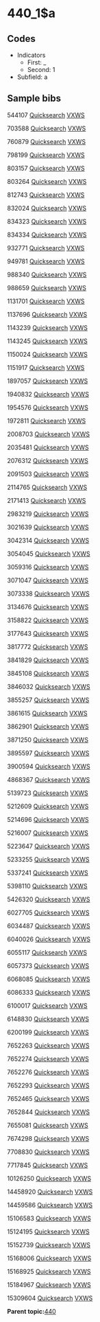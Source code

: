 # 440\_1$a

## Codes

-   Indicators
    -   First: \_
    -   Second: 1
-   Subfield: a

## Sample bibs

544107 [Quicksearch](https://search.library.yale.edu/catalog/544107) [VXWS](http://prodorbis.library.yale.edu:7014/vxws/GetHoldingsService?bibId=544107)

703588 [Quicksearch](https://search.library.yale.edu/catalog/703588) [VXWS](http://prodorbis.library.yale.edu:7014/vxws/GetHoldingsService?bibId=703588)

760879 [Quicksearch](https://search.library.yale.edu/catalog/760879) [VXWS](http://prodorbis.library.yale.edu:7014/vxws/GetHoldingsService?bibId=760879)

798199 [Quicksearch](https://search.library.yale.edu/catalog/798199) [VXWS](http://prodorbis.library.yale.edu:7014/vxws/GetHoldingsService?bibId=798199)

803157 [Quicksearch](https://search.library.yale.edu/catalog/803157) [VXWS](http://prodorbis.library.yale.edu:7014/vxws/GetHoldingsService?bibId=803157)

803264 [Quicksearch](https://search.library.yale.edu/catalog/803264) [VXWS](http://prodorbis.library.yale.edu:7014/vxws/GetHoldingsService?bibId=803264)

812743 [Quicksearch](https://search.library.yale.edu/catalog/812743) [VXWS](http://prodorbis.library.yale.edu:7014/vxws/GetHoldingsService?bibId=812743)

832024 [Quicksearch](https://search.library.yale.edu/catalog/832024) [VXWS](http://prodorbis.library.yale.edu:7014/vxws/GetHoldingsService?bibId=832024)

834323 [Quicksearch](https://search.library.yale.edu/catalog/834323) [VXWS](http://prodorbis.library.yale.edu:7014/vxws/GetHoldingsService?bibId=834323)

834334 [Quicksearch](https://search.library.yale.edu/catalog/834334) [VXWS](http://prodorbis.library.yale.edu:7014/vxws/GetHoldingsService?bibId=834334)

932771 [Quicksearch](https://search.library.yale.edu/catalog/932771) [VXWS](http://prodorbis.library.yale.edu:7014/vxws/GetHoldingsService?bibId=932771)

949781 [Quicksearch](https://search.library.yale.edu/catalog/949781) [VXWS](http://prodorbis.library.yale.edu:7014/vxws/GetHoldingsService?bibId=949781)

988340 [Quicksearch](https://search.library.yale.edu/catalog/988340) [VXWS](http://prodorbis.library.yale.edu:7014/vxws/GetHoldingsService?bibId=988340)

988659 [Quicksearch](https://search.library.yale.edu/catalog/988659) [VXWS](http://prodorbis.library.yale.edu:7014/vxws/GetHoldingsService?bibId=988659)

1131701 [Quicksearch](https://search.library.yale.edu/catalog/1131701) [VXWS](http://prodorbis.library.yale.edu:7014/vxws/GetHoldingsService?bibId=1131701)

1137696 [Quicksearch](https://search.library.yale.edu/catalog/1137696) [VXWS](http://prodorbis.library.yale.edu:7014/vxws/GetHoldingsService?bibId=1137696)

1143239 [Quicksearch](https://search.library.yale.edu/catalog/1143239) [VXWS](http://prodorbis.library.yale.edu:7014/vxws/GetHoldingsService?bibId=1143239)

1143245 [Quicksearch](https://search.library.yale.edu/catalog/1143245) [VXWS](http://prodorbis.library.yale.edu:7014/vxws/GetHoldingsService?bibId=1143245)

1150024 [Quicksearch](https://search.library.yale.edu/catalog/1150024) [VXWS](http://prodorbis.library.yale.edu:7014/vxws/GetHoldingsService?bibId=1150024)

1151917 [Quicksearch](https://search.library.yale.edu/catalog/1151917) [VXWS](http://prodorbis.library.yale.edu:7014/vxws/GetHoldingsService?bibId=1151917)

1897057 [Quicksearch](https://search.library.yale.edu/catalog/1897057) [VXWS](http://prodorbis.library.yale.edu:7014/vxws/GetHoldingsService?bibId=1897057)

1940832 [Quicksearch](https://search.library.yale.edu/catalog/1940832) [VXWS](http://prodorbis.library.yale.edu:7014/vxws/GetHoldingsService?bibId=1940832)

1954576 [Quicksearch](https://search.library.yale.edu/catalog/1954576) [VXWS](http://prodorbis.library.yale.edu:7014/vxws/GetHoldingsService?bibId=1954576)

1972811 [Quicksearch](https://search.library.yale.edu/catalog/1972811) [VXWS](http://prodorbis.library.yale.edu:7014/vxws/GetHoldingsService?bibId=1972811)

2008703 [Quicksearch](https://search.library.yale.edu/catalog/2008703) [VXWS](http://prodorbis.library.yale.edu:7014/vxws/GetHoldingsService?bibId=2008703)

2035481 [Quicksearch](https://search.library.yale.edu/catalog/2035481) [VXWS](http://prodorbis.library.yale.edu:7014/vxws/GetHoldingsService?bibId=2035481)

2076312 [Quicksearch](https://search.library.yale.edu/catalog/2076312) [VXWS](http://prodorbis.library.yale.edu:7014/vxws/GetHoldingsService?bibId=2076312)

2091503 [Quicksearch](https://search.library.yale.edu/catalog/2091503) [VXWS](http://prodorbis.library.yale.edu:7014/vxws/GetHoldingsService?bibId=2091503)

2114765 [Quicksearch](https://search.library.yale.edu/catalog/2114765) [VXWS](http://prodorbis.library.yale.edu:7014/vxws/GetHoldingsService?bibId=2114765)

2171413 [Quicksearch](https://search.library.yale.edu/catalog/2171413) [VXWS](http://prodorbis.library.yale.edu:7014/vxws/GetHoldingsService?bibId=2171413)

2983219 [Quicksearch](https://search.library.yale.edu/catalog/2983219) [VXWS](http://prodorbis.library.yale.edu:7014/vxws/GetHoldingsService?bibId=2983219)

3021639 [Quicksearch](https://search.library.yale.edu/catalog/3021639) [VXWS](http://prodorbis.library.yale.edu:7014/vxws/GetHoldingsService?bibId=3021639)

3042314 [Quicksearch](https://search.library.yale.edu/catalog/3042314) [VXWS](http://prodorbis.library.yale.edu:7014/vxws/GetHoldingsService?bibId=3042314)

3054045 [Quicksearch](https://search.library.yale.edu/catalog/3054045) [VXWS](http://prodorbis.library.yale.edu:7014/vxws/GetHoldingsService?bibId=3054045)

3059316 [Quicksearch](https://search.library.yale.edu/catalog/3059316) [VXWS](http://prodorbis.library.yale.edu:7014/vxws/GetHoldingsService?bibId=3059316)

3071047 [Quicksearch](https://search.library.yale.edu/catalog/3071047) [VXWS](http://prodorbis.library.yale.edu:7014/vxws/GetHoldingsService?bibId=3071047)

3073338 [Quicksearch](https://search.library.yale.edu/catalog/3073338) [VXWS](http://prodorbis.library.yale.edu:7014/vxws/GetHoldingsService?bibId=3073338)

3134676 [Quicksearch](https://search.library.yale.edu/catalog/3134676) [VXWS](http://prodorbis.library.yale.edu:7014/vxws/GetHoldingsService?bibId=3134676)

3158822 [Quicksearch](https://search.library.yale.edu/catalog/3158822) [VXWS](http://prodorbis.library.yale.edu:7014/vxws/GetHoldingsService?bibId=3158822)

3177643 [Quicksearch](https://search.library.yale.edu/catalog/3177643) [VXWS](http://prodorbis.library.yale.edu:7014/vxws/GetHoldingsService?bibId=3177643)

3817772 [Quicksearch](https://search.library.yale.edu/catalog/3817772) [VXWS](http://prodorbis.library.yale.edu:7014/vxws/GetHoldingsService?bibId=3817772)

3841829 [Quicksearch](https://search.library.yale.edu/catalog/3841829) [VXWS](http://prodorbis.library.yale.edu:7014/vxws/GetHoldingsService?bibId=3841829)

3845108 [Quicksearch](https://search.library.yale.edu/catalog/3845108) [VXWS](http://prodorbis.library.yale.edu:7014/vxws/GetHoldingsService?bibId=3845108)

3846032 [Quicksearch](https://search.library.yale.edu/catalog/3846032) [VXWS](http://prodorbis.library.yale.edu:7014/vxws/GetHoldingsService?bibId=3846032)

3855257 [Quicksearch](https://search.library.yale.edu/catalog/3855257) [VXWS](http://prodorbis.library.yale.edu:7014/vxws/GetHoldingsService?bibId=3855257)

3861615 [Quicksearch](https://search.library.yale.edu/catalog/3861615) [VXWS](http://prodorbis.library.yale.edu:7014/vxws/GetHoldingsService?bibId=3861615)

3862901 [Quicksearch](https://search.library.yale.edu/catalog/3862901) [VXWS](http://prodorbis.library.yale.edu:7014/vxws/GetHoldingsService?bibId=3862901)

3871250 [Quicksearch](https://search.library.yale.edu/catalog/3871250) [VXWS](http://prodorbis.library.yale.edu:7014/vxws/GetHoldingsService?bibId=3871250)

3895597 [Quicksearch](https://search.library.yale.edu/catalog/3895597) [VXWS](http://prodorbis.library.yale.edu:7014/vxws/GetHoldingsService?bibId=3895597)

3900594 [Quicksearch](https://search.library.yale.edu/catalog/3900594) [VXWS](http://prodorbis.library.yale.edu:7014/vxws/GetHoldingsService?bibId=3900594)

4868367 [Quicksearch](https://search.library.yale.edu/catalog/4868367) [VXWS](http://prodorbis.library.yale.edu:7014/vxws/GetHoldingsService?bibId=4868367)

5139723 [Quicksearch](https://search.library.yale.edu/catalog/5139723) [VXWS](http://prodorbis.library.yale.edu:7014/vxws/GetHoldingsService?bibId=5139723)

5212609 [Quicksearch](https://search.library.yale.edu/catalog/5212609) [VXWS](http://prodorbis.library.yale.edu:7014/vxws/GetHoldingsService?bibId=5212609)

5214696 [Quicksearch](https://search.library.yale.edu/catalog/5214696) [VXWS](http://prodorbis.library.yale.edu:7014/vxws/GetHoldingsService?bibId=5214696)

5216007 [Quicksearch](https://search.library.yale.edu/catalog/5216007) [VXWS](http://prodorbis.library.yale.edu:7014/vxws/GetHoldingsService?bibId=5216007)

5223647 [Quicksearch](https://search.library.yale.edu/catalog/5223647) [VXWS](http://prodorbis.library.yale.edu:7014/vxws/GetHoldingsService?bibId=5223647)

5233255 [Quicksearch](https://search.library.yale.edu/catalog/5233255) [VXWS](http://prodorbis.library.yale.edu:7014/vxws/GetHoldingsService?bibId=5233255)

5337241 [Quicksearch](https://search.library.yale.edu/catalog/5337241) [VXWS](http://prodorbis.library.yale.edu:7014/vxws/GetHoldingsService?bibId=5337241)

5398110 [Quicksearch](https://search.library.yale.edu/catalog/5398110) [VXWS](http://prodorbis.library.yale.edu:7014/vxws/GetHoldingsService?bibId=5398110)

5426320 [Quicksearch](https://search.library.yale.edu/catalog/5426320) [VXWS](http://prodorbis.library.yale.edu:7014/vxws/GetHoldingsService?bibId=5426320)

6027705 [Quicksearch](https://search.library.yale.edu/catalog/6027705) [VXWS](http://prodorbis.library.yale.edu:7014/vxws/GetHoldingsService?bibId=6027705)

6034487 [Quicksearch](https://search.library.yale.edu/catalog/6034487) [VXWS](http://prodorbis.library.yale.edu:7014/vxws/GetHoldingsService?bibId=6034487)

6040026 [Quicksearch](https://search.library.yale.edu/catalog/6040026) [VXWS](http://prodorbis.library.yale.edu:7014/vxws/GetHoldingsService?bibId=6040026)

6055117 [Quicksearch](https://search.library.yale.edu/catalog/6055117) [VXWS](http://prodorbis.library.yale.edu:7014/vxws/GetHoldingsService?bibId=6055117)

6057373 [Quicksearch](https://search.library.yale.edu/catalog/6057373) [VXWS](http://prodorbis.library.yale.edu:7014/vxws/GetHoldingsService?bibId=6057373)

6068085 [Quicksearch](https://search.library.yale.edu/catalog/6068085) [VXWS](http://prodorbis.library.yale.edu:7014/vxws/GetHoldingsService?bibId=6068085)

6086333 [Quicksearch](https://search.library.yale.edu/catalog/6086333) [VXWS](http://prodorbis.library.yale.edu:7014/vxws/GetHoldingsService?bibId=6086333)

6100017 [Quicksearch](https://search.library.yale.edu/catalog/6100017) [VXWS](http://prodorbis.library.yale.edu:7014/vxws/GetHoldingsService?bibId=6100017)

6148830 [Quicksearch](https://search.library.yale.edu/catalog/6148830) [VXWS](http://prodorbis.library.yale.edu:7014/vxws/GetHoldingsService?bibId=6148830)

6200199 [Quicksearch](https://search.library.yale.edu/catalog/6200199) [VXWS](http://prodorbis.library.yale.edu:7014/vxws/GetHoldingsService?bibId=6200199)

7652263 [Quicksearch](https://search.library.yale.edu/catalog/7652263) [VXWS](http://prodorbis.library.yale.edu:7014/vxws/GetHoldingsService?bibId=7652263)

7652274 [Quicksearch](https://search.library.yale.edu/catalog/7652274) [VXWS](http://prodorbis.library.yale.edu:7014/vxws/GetHoldingsService?bibId=7652274)

7652276 [Quicksearch](https://search.library.yale.edu/catalog/7652276) [VXWS](http://prodorbis.library.yale.edu:7014/vxws/GetHoldingsService?bibId=7652276)

7652293 [Quicksearch](https://search.library.yale.edu/catalog/7652293) [VXWS](http://prodorbis.library.yale.edu:7014/vxws/GetHoldingsService?bibId=7652293)

7652465 [Quicksearch](https://search.library.yale.edu/catalog/7652465) [VXWS](http://prodorbis.library.yale.edu:7014/vxws/GetHoldingsService?bibId=7652465)

7652844 [Quicksearch](https://search.library.yale.edu/catalog/7652844) [VXWS](http://prodorbis.library.yale.edu:7014/vxws/GetHoldingsService?bibId=7652844)

7655081 [Quicksearch](https://search.library.yale.edu/catalog/7655081) [VXWS](http://prodorbis.library.yale.edu:7014/vxws/GetHoldingsService?bibId=7655081)

7674298 [Quicksearch](https://search.library.yale.edu/catalog/7674298) [VXWS](http://prodorbis.library.yale.edu:7014/vxws/GetHoldingsService?bibId=7674298)

7708830 [Quicksearch](https://search.library.yale.edu/catalog/7708830) [VXWS](http://prodorbis.library.yale.edu:7014/vxws/GetHoldingsService?bibId=7708830)

7717845 [Quicksearch](https://search.library.yale.edu/catalog/7717845) [VXWS](http://prodorbis.library.yale.edu:7014/vxws/GetHoldingsService?bibId=7717845)

10126250 [Quicksearch](https://search.library.yale.edu/catalog/10126250) [VXWS](http://prodorbis.library.yale.edu:7014/vxws/GetHoldingsService?bibId=10126250)

14458920 [Quicksearch](https://search.library.yale.edu/catalog/14458920) [VXWS](http://prodorbis.library.yale.edu:7014/vxws/GetHoldingsService?bibId=14458920)

14459586 [Quicksearch](https://search.library.yale.edu/catalog/14459586) [VXWS](http://prodorbis.library.yale.edu:7014/vxws/GetHoldingsService?bibId=14459586)

15106583 [Quicksearch](https://search.library.yale.edu/catalog/15106583) [VXWS](http://prodorbis.library.yale.edu:7014/vxws/GetHoldingsService?bibId=15106583)

15124195 [Quicksearch](https://search.library.yale.edu/catalog/15124195) [VXWS](http://prodorbis.library.yale.edu:7014/vxws/GetHoldingsService?bibId=15124195)

15152739 [Quicksearch](https://search.library.yale.edu/catalog/15152739) [VXWS](http://prodorbis.library.yale.edu:7014/vxws/GetHoldingsService?bibId=15152739)

15168006 [Quicksearch](https://search.library.yale.edu/catalog/15168006) [VXWS](http://prodorbis.library.yale.edu:7014/vxws/GetHoldingsService?bibId=15168006)

15168925 [Quicksearch](https://search.library.yale.edu/catalog/15168925) [VXWS](http://prodorbis.library.yale.edu:7014/vxws/GetHoldingsService?bibId=15168925)

15184967 [Quicksearch](https://search.library.yale.edu/catalog/15184967) [VXWS](http://prodorbis.library.yale.edu:7014/vxws/GetHoldingsService?bibId=15184967)

15309604 [Quicksearch](https://search.library.yale.edu/catalog/15309604) [VXWS](http://prodorbis.library.yale.edu:7014/vxws/GetHoldingsService?bibId=15309604)

**Parent topic:**[440](../../tags/440/440.md)

